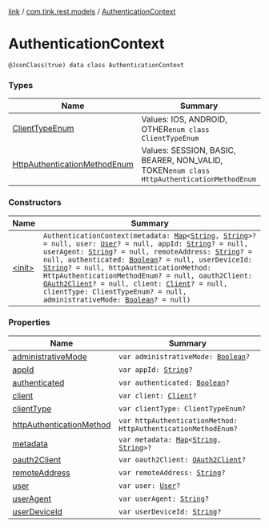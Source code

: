 [link](../../index.md) / [com.tink.rest.models](../index.md) / [AuthenticationContext](./index.md)

# AuthenticationContext

`@JsonClass(true) data class AuthenticationContext`

### Types

| Name | Summary |
|---|---|
| [ClientTypeEnum](-client-type-enum/index.md) | Values: IOS, ANDROID, OTHER`enum class ClientTypeEnum` |
| [HttpAuthenticationMethodEnum](-http-authentication-method-enum/index.md) | Values: SESSION, BASIC, BEARER, NON_VALID, TOKEN`enum class HttpAuthenticationMethodEnum` |

### Constructors

| Name | Summary |
|---|---|
| [&lt;init&gt;](-init-.md) | `AuthenticationContext(metadata: `[`Map`](https://kotlinlang.org/api/latest/jvm/stdlib/kotlin.collections/-map/index.html)`<`[`String`](https://kotlinlang.org/api/latest/jvm/stdlib/kotlin/-string/index.html)`, `[`String`](https://kotlinlang.org/api/latest/jvm/stdlib/kotlin/-string/index.html)`>? = null, user: `[`User`](../-user/index.md)`? = null, appId: `[`String`](https://kotlinlang.org/api/latest/jvm/stdlib/kotlin/-string/index.html)`? = null, userAgent: `[`String`](https://kotlinlang.org/api/latest/jvm/stdlib/kotlin/-string/index.html)`? = null, remoteAddress: `[`String`](https://kotlinlang.org/api/latest/jvm/stdlib/kotlin/-string/index.html)`? = null, authenticated: `[`Boolean`](https://kotlinlang.org/api/latest/jvm/stdlib/kotlin/-boolean/index.html)`? = null, userDeviceId: `[`String`](https://kotlinlang.org/api/latest/jvm/stdlib/kotlin/-string/index.html)`? = null, httpAuthenticationMethod: HttpAuthenticationMethodEnum? = null, oauth2Client: `[`OAuth2Client`](../-o-auth2-client/index.md)`? = null, client: `[`Client`](../-client/index.md)`? = null, clientType: ClientTypeEnum? = null, administrativeMode: `[`Boolean`](https://kotlinlang.org/api/latest/jvm/stdlib/kotlin/-boolean/index.html)`? = null)` |

### Properties

| Name | Summary |
|---|---|
| [administrativeMode](administrative-mode.md) | `var administrativeMode: `[`Boolean`](https://kotlinlang.org/api/latest/jvm/stdlib/kotlin/-boolean/index.html)`?` |
| [appId](app-id.md) | `var appId: `[`String`](https://kotlinlang.org/api/latest/jvm/stdlib/kotlin/-string/index.html)`?` |
| [authenticated](authenticated.md) | `var authenticated: `[`Boolean`](https://kotlinlang.org/api/latest/jvm/stdlib/kotlin/-boolean/index.html)`?` |
| [client](client.md) | `var client: `[`Client`](../-client/index.md)`?` |
| [clientType](client-type.md) | `var clientType: ClientTypeEnum?` |
| [httpAuthenticationMethod](http-authentication-method.md) | `var httpAuthenticationMethod: HttpAuthenticationMethodEnum?` |
| [metadata](metadata.md) | `var metadata: `[`Map`](https://kotlinlang.org/api/latest/jvm/stdlib/kotlin.collections/-map/index.html)`<`[`String`](https://kotlinlang.org/api/latest/jvm/stdlib/kotlin/-string/index.html)`, `[`String`](https://kotlinlang.org/api/latest/jvm/stdlib/kotlin/-string/index.html)`>?` |
| [oauth2Client](oauth2-client.md) | `var oauth2Client: `[`OAuth2Client`](../-o-auth2-client/index.md)`?` |
| [remoteAddress](remote-address.md) | `var remoteAddress: `[`String`](https://kotlinlang.org/api/latest/jvm/stdlib/kotlin/-string/index.html)`?` |
| [user](user.md) | `var user: `[`User`](../-user/index.md)`?` |
| [userAgent](user-agent.md) | `var userAgent: `[`String`](https://kotlinlang.org/api/latest/jvm/stdlib/kotlin/-string/index.html)`?` |
| [userDeviceId](user-device-id.md) | `var userDeviceId: `[`String`](https://kotlinlang.org/api/latest/jvm/stdlib/kotlin/-string/index.html)`?` |
